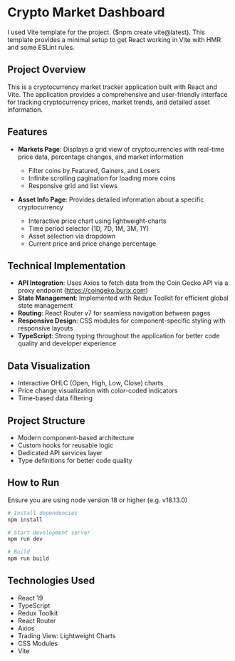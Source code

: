 # Crypto Market Dashboard

I used Vite template for the project. ($npm create vite@latest).
This template provides a minimal setup to get React working in Vite with HMR and some ESLint rules.

## Project Overview

This is a cryptocurrency market tracker application built with React and Vite. The application provides a comprehensive and user-friendly interface for tracking cryptocurrency prices, market trends, and detailed asset information.

## Features

- **Markets Page**: Displays a grid view of cryptocurrencies with real-time price data, percentage changes, and market information

  - Filter coins by Featured, Gainers, and Losers
  - Infinite scrolling pagination for loading more coins
  - Responsive grid and list views

- **Asset Info Page**: Provides detailed information about a specific cryptocurrency
  - Interactive price chart using lightweight-charts
  - Time period selector (1D, 7D, 1M, 3M, 1Y)
  - Asset selection via dropdown
  - Current price and price change percentage

## Technical Implementation

- **API Integration**: Uses Axios to fetch data from the Coin Gecko API via a proxy endpoint (https://coingeko.burjx.com)
- **State Management**: Implemented with Redux Toolkit for efficient global state management
- **Routing**: React Router v7 for seamless navigation between pages
- **Responsive Design**: CSS modules for component-specific styling with responsive layouts
- **TypeScript**: Strong typing throughout the application for better code quality and developer experience

## Data Visualization

- Interactive OHLC (Open, High, Low, Close) charts
- Price change visualization with color-coded indicators
- Time-based data filtering

## Project Structure

- Modern component-based architecture
- Custom hooks for reusable logic
- Dedicated API services layer
- Type definitions for better code quality

## How to Run

Ensure you are using node version 18 or higher (e.g. v18.13.0)

```bash
# Install dependencies
npm install

# Start development server
npm run dev

# Build
npm run build
```

## Technologies Used

- React 19
- TypeScript
- Redux Toolkit
- React Router
- Axios
- Trading View: Lightweight Charts
- CSS Modules
- Vite
